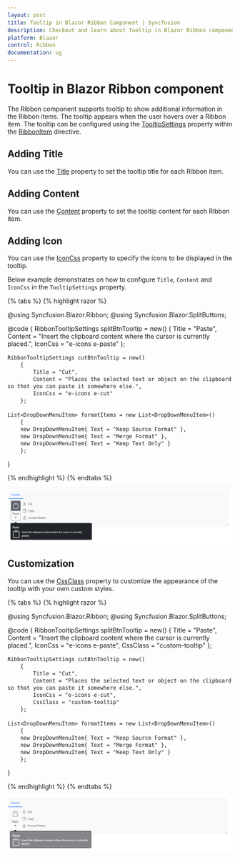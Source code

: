 ```yaml
---
layout: post
title: Tooltip in Blazor Ribbon Component | Syncfusion
description: Checkout and learn about Tooltip in Blazor Ribbon component in Blazor Server App and Blazor WebAssembly App.
platform: Blazor
control: Ribbon
documentation: ug
---
```


# Tooltip in Blazor Ribbon component

The Ribbon component supports tooltip to show additional information in the Ribbon items. The tooltip appears when the user hovers over a Ribbon item. The tooltip can be configured using the [TooltipSettings](https://help.syncfusion.com/cr/blazor/Syncfusion.Blazor.Ribbon.RibbonItem.html#Syncfusion_Blazor_Ribbon_RibbonItem_TooltipSettings) property within the [RibbonItem](https://help.syncfusion.com/cr/blazor/Syncfusion.Blazor.Ribbon.RibbonItem.html) directive.

## Adding Title

You can use the [Title](https://help.syncfusion.com/cr/blazor/Syncfusion.Blazor.Ribbon.RibbonTooltipSettings.html#Syncfusion_Blazor_Ribbon_RibbonTooltipSettings_Title) property to set the tooltip title for each Ribbon item.

## Adding Content

You can use the [Content](https://help.syncfusion.com/cr/blazor/Syncfusion.Blazor.Ribbon.RibbonTooltipSettings.html#Syncfusion_Blazor_Ribbon_RibbonTooltipSettings_Content) property to set the tooltip content for each Ribbon item.

## Adding Icon

You can use the [IconCss](https://help.syncfusion.com/cr/blazor/Syncfusion.Blazor.Ribbon.RibbonTooltipSettings.html#Syncfusion_Blazor_Ribbon_RibbonTooltipSettings_IconCss) property to specify the icons to be displayed in the tooltip.

Below example demonstrates on how to configure `Title`, `Content` and `IconCss` in the `TooltipSettings` property.

{% tabs %}
{% highlight razor %}

@using Syncfusion.Blazor.Ribbon;
@using Syncfusion.Blazor.SplitButtons;

<div style="width:75%">
    <SfRibbon>
        <RibbonTabs>
            <RibbonTab HeaderText="Home">
                <RibbonGroups>
                    <RibbonGroup HeaderText="Clipboard">
                        <RibbonCollections>
                            <RibbonCollection>
                                <RibbonItems>
                                    <RibbonItem Type=RibbonItemType.SplitButton TooltipSettings="splitBtnTooltip">
                                        <RibbonSplitButtonSettings Content="Paste" IconCss="e-icons e-paste" Items="@formatItems"></RibbonSplitButtonSettings>
                                    </RibbonItem>
                                </RibbonItems>
                            </RibbonCollection>
                            <RibbonCollection>
                                <RibbonItems>
                                    <RibbonItem Type=RibbonItemType.Button TooltipSettings="cutBtnTooltip">
                                        <RibbonButtonSettings Content="Cut" IconCss="e-icons e-cut"></RibbonButtonSettings>
                                    </RibbonItem>
                                    <RibbonItem Type=RibbonItemType.Button>
                                        <RibbonButtonSettings Content="Copy" IconCss="e-icons e-copy"></RibbonButtonSettings>
                                    </RibbonItem>
                                    <RibbonItem Type=RibbonItemType.Button>
                                        <RibbonButtonSettings Content="Format Painter" IconCss="e-icons e-format-painter"></RibbonButtonSettings>
                                    </RibbonItem>
                                </RibbonItems>
                            </RibbonCollection>
                        </RibbonCollections>
                    </RibbonGroup>
                </RibbonGroups>
            </RibbonTab>
        </RibbonTabs>
    </SfRibbon>
</div>

@code {
    RibbonTooltipSettings splitBtnTooltip = new()
        {
            Title = "Paste",
            Content = "Insert the clipboard content where the cursor is currently placed.",
            IconCss = "e-icons e-paste"
        };

    RibbonTooltipSettings cutBtnTooltip = new()
        {
            Title = "Cut",
            Content = "Places the selected text or object on the clipboard so that you can paste it somewhere else.",
            IconCss = "e-icons e-cut"
        };

    List<DropDownMenuItem> formatItems = new List<DropDownMenuItem>()
        {
        new DropDownMenuItem{ Text = "Keep Source Format" },
        new DropDownMenuItem{ Text = "Merge Format" },
        new DropDownMenuItem{ Text = "Keep Text Only" }
        };
}

{% endhighlight %}
{% endtabs %}

![Blazor Ribbon tooltip.](./images/tooltip/blazor-ribbon-tooltip.png)

## Customization

You can use the [CssClass](https://help.syncfusion.com/cr/blazor/Syncfusion.Blazor.Ribbon.RibbonTooltipSettings.html#Syncfusion_Blazor_Ribbon_RibbonTooltipSettings_CssClass) property to customize the appearance of the tooltip with your own custom styles.

{% tabs %}
{% highlight razor %}

@using Syncfusion.Blazor.Ribbon;
@using Syncfusion.Blazor.SplitButtons;

<div style="width:75%">
    <SfRibbon>
        <RibbonTabs>
            <RibbonTab HeaderText="Home">
                <RibbonGroups>
                    <RibbonGroup HeaderText="Clipboard">
                        <RibbonCollections>
                            <RibbonCollection>
                                <RibbonItems>
                                    <RibbonItem Type=RibbonItemType.SplitButton TooltipSettings="splitBtnTooltip">
                                        <RibbonSplitButtonSettings Content="Paste" IconCss="e-icons e-paste" Items="@formatItems"></RibbonSplitButtonSettings>
                                    </RibbonItem>
                                </RibbonItems>
                            </RibbonCollection>
                            <RibbonCollection>
                                <RibbonItems>
                                    <RibbonItem Type=RibbonItemType.Button TooltipSettings="cutBtnTooltip">
                                        <RibbonButtonSettings Content="Cut" IconCss="e-icons e-cut"></RibbonButtonSettings>
                                    </RibbonItem>
                                    <RibbonItem Type=RibbonItemType.Button>
                                        <RibbonButtonSettings Content="Copy" IconCss="e-icons e-copy"></RibbonButtonSettings>
                                    </RibbonItem>
                                    <RibbonItem Type=RibbonItemType.Button>
                                        <RibbonButtonSettings Content="Format Painter" IconCss="e-icons e-format-painter"></RibbonButtonSettings>
                                    </RibbonItem>
                                </RibbonItems>
                            </RibbonCollection>
                        </RibbonCollections>
                    </RibbonGroup>
                </RibbonGroups>
            </RibbonTab>
        </RibbonTabs>
    </SfRibbon>
</div>

@code {
    RibbonTooltipSettings splitBtnTooltip = new()
        {
            Title = "Paste",
            Content = "Insert the clipboard content where the cursor is currently placed.",
            IconCss = "e-icons e-paste",
            CssClass = "custom-tooltip"
        };

    RibbonTooltipSettings cutBtnTooltip = new()
        {
            Title = "Cut",
            Content = "Places the selected text or object on the clipboard so that you can paste it somewhere else.",
            IconCss = "e-icons e-cut",
            CssClass = "custom-tooltip"
        };

    List<DropDownMenuItem> formatItems = new List<DropDownMenuItem>()
        {
        new DropDownMenuItem{ Text = "Keep Source Format" },
        new DropDownMenuItem{ Text = "Merge Format" },
        new DropDownMenuItem{ Text = "Keep Text Only" }
        };
}

<style>
    :root {
        --borderColor: rgb(72, 72, 72);
    }

    /* To customize the appearance of the tooltip */
    .custom-tooltip.e-ribbon-tooltip.e-popup {
        border: 2px solid var(--borderColor);
        border-radius: 5px;
        background: #84848a;
    }

    /* To customize the arrow of the tooltip */
    .custom-tooltip.e-ribbon-tooltip .e-arrow-tip .e-arrow-tip-inner.e-tip-top,
    .custom-tooltip.e-ribbon-tooltip .e-arrow-tip .e-arrow-tip-inner.e-tip-bottom {
        color: #000000;
    }

    .custom-tooltip.e-ribbon-tooltip .e-arrow-tip-outer.e-tip-top {
        border-bottom: 8px solid var(--borderColor);
    }

    .custom-tooltip.e-ribbon-tooltip .e-arrow-tip-outer.e-tip-bottom {
        border-top: 8px solid var(--borderColor);
    }

    /* To change the size of the tooltip title */
    .custom-tooltip.e-ribbon-tooltip .e-tip-content .e-ribbon-tooltip-title {
        font-size: 14px;
    }

    /* To change the size of the tooltip content */
    .custom-tooltip.e-ribbon-tooltip .e-tip-content .e-ribbon-text-container .e-ribbon-tooltip-content {
        font-size: 11px;
    }
</style>

{% endhighlight %}
{% endtabs %}

![Blazor Ribbon tooltip template.](./images/tooltip/blazor-ribbon-tooltip-template.png)